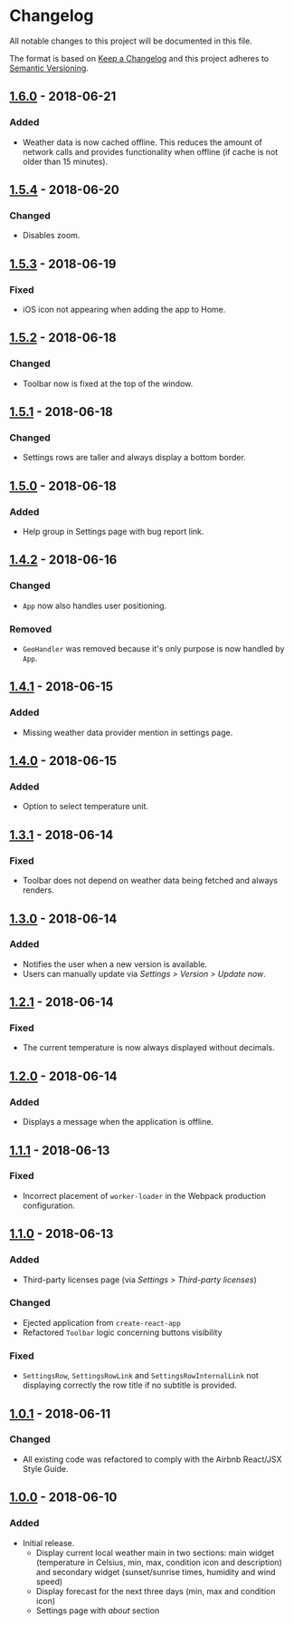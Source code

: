 # Changelog
All notable changes to this project will be documented in this file.

The format is based on [Keep a Changelog](http://keepachangelog.com/en/1.0.0/)
and this project adheres to [Semantic Versioning](http://semver.org/spec/v2.0.0.html).

## [1.6.0] - 2018-06-21
### Added
- Weather data is now cached offline. This reduces the amount of network calls
and provides functionality when offline (if cache is not older than 15 minutes).

## [1.5.4] - 2018-06-20
### Changed
- Disables zoom.

## [1.5.3] - 2018-06-19
### Fixed
- iOS icon not appearing when adding the app to Home.

## [1.5.2] - 2018-06-18
### Changed
- Toolbar now is fixed at the top of the window.

## [1.5.1] - 2018-06-18
### Changed
- Settings rows are taller and always display a bottom border.

## [1.5.0] - 2018-06-18
### Added
- Help group in Settings page with bug report link.

## [1.4.2] - 2018-06-16
### Changed
- `App` now also handles user positioning.

### Removed
- `GeoHandler` was removed because it's only purpose is now handled by `App`.

## [1.4.1] - 2018-06-15
### Added
- Missing weather data provider mention in settings page.

## [1.4.0] - 2018-06-15
### Added
- Option to select temperature unit.

## [1.3.1] - 2018-06-14
### Fixed
- Toolbar does not depend on weather data being fetched and always renders.

## [1.3.0] - 2018-06-14
### Added
- Notifies the user when a new version is available.
- Users can manually update via _Settings > Version > Update now_.

## [1.2.1] - 2018-06-14
### Fixed
- The current temperature is now always displayed without decimals.

## [1.2.0] - 2018-06-14
### Added
- Displays a message when the application is offline.

## [1.1.1] - 2018-06-13
### Fixed
- Incorrect placement of `worker-loader` in the Webpack production configuration.

## [1.1.0] - 2018-06-13
### Added
- Third-party licenses page (via _Settings > Third-party licenses_)
### Changed
- Ejected application from `create-react-app`
- Refactored `Toolbar` logic concerning buttons visibility
### Fixed
- `SettingsRow`, `SettingsRowLink` and `SettingsRowInternalLink` not displaying
correctly the row title if no subtitle is provided.

## [1.0.1] - 2018-06-11
### Changed
- All existing code was refactored to comply with the Airbnb React/JSX Style Guide.

## [1.0.0] - 2018-06-10
### Added
- Initial release.
  - Display current local weather main in two sections: main widget (temperature in Celsius, min, max, condition icon and description) and secondary widget (sunset/sunrise times, humidity and wind speed)
  - Display forecast for the next three days (min, max and condition icon)
  - Settings page with _about_ section

[1.6.0]: https://github.com/matt-block/progressive-weather/compare/v1.5.4...v1.6.0
[1.5.4]: https://github.com/matt-block/progressive-weather/compare/v1.5.3...v1.5.4
[1.5.3]: https://github.com/matt-block/progressive-weather/compare/v1.5.2...v1.5.3
[1.5.2]: https://github.com/matt-block/progressive-weather/compare/v1.5.1...v1.5.2
[1.5.1]: https://github.com/matt-block/progressive-weather/compare/v1.5.0...v1.5.1
[1.5.0]: https://github.com/matt-block/progressive-weather/compare/v1.4.2...v1.5.0
[1.4.2]: https://github.com/matt-block/progressive-weather/compare/v1.4.1...v1.4.2
[1.4.1]: https://github.com/matt-block/progressive-weather/compare/v1.4.0...v1.4.1
[1.4.0]: https://github.com/matt-block/progressive-weather/compare/v1.3.1...v1.4.0
[1.3.1]: https://github.com/matt-block/progressive-weather/compare/v1.3.0...v1.3.1
[1.3.0]: https://github.com/matt-block/progressive-weather/compare/v1.2.1...v1.3.0
[1.2.1]: https://github.com/matt-block/progressive-weather/compare/v1.2.0...v1.2.1
[1.2.0]: https://github.com/matt-block/progressive-weather/compare/v1.1.1...v1.2.0
[1.1.1]: https://github.com/matt-block/progressive-weather/compare/v1.1.0...v1.1.1
[1.1.0]: https://github.com/matt-block/progressive-weather/compare/v1.0.1...v1.1.0
[1.0.1]: https://github.com/matt-block/progressive-weather/compare/v1.0.0...v1.0.1
[1.0.0]: https://github.com/matt-block/progressive-weather/compare/e0ae34c0d9e28cb00316093fba3c53d12c51bd55...v1.0.0
